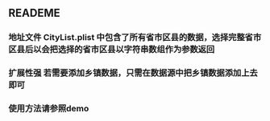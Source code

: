##  READEME

### 地址文件 CityList.plist 中包含了所有省市区县的数据，选择完整省市区县后以会把选择的省市区县以字符串数组作为参数返回

### 扩展性强 若需要添加乡镇数据，只需在数据源中把乡镇数据添加上去即可

### 使用方法请参照demo

